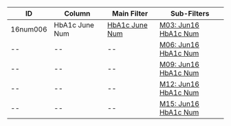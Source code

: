 ID | Column | Main Filter | Sub-Filters | 
-- | ------ | -------| -----------|
16num006| HbA1c June Num | [HbA1c June Num](https://github.com/johnnybender/adastandards2017/blob/master/recommendations/rec001.md) | [M03: Jun16 HbA1c Num](https://github.com/johnnybender/adastandards2017/blob/master/recommendations/rec001.md)
-- | --| --|[M06: Jun16 HbA1c Num](https://github.com/johnnybender/adastandards2017/blob/master/recommendations/rec001.md)|
-- | --| --|[M09: Jun16 HbA1c Num](https://github.com/johnnybender/adastandards2017/blob/master/recommendations/rec001.md)|
-- | --| --|[M12: Jun16 HbA1c Num](https://github.com/johnnybender/adastandards2017/blob/master/recommendations/rec001.md)|
-- | --| --|[M15: Jun16 HbA1c Num](https://github.com/johnnybender/adastandards2017/blob/master/recommendations/rec001.md)|
